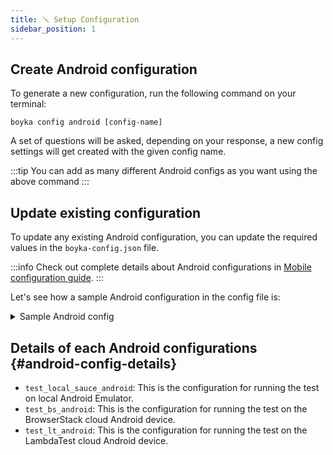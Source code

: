 ```yaml
---
title: 🪛 Setup Configuration
sidebar_position: 1
---
```


## Create Android configuration

To generate a new configuration, run the following command on your terminal:

```shell
boyka config android [config-name]
```

A set of questions will be asked, depending on your response, a new config settings will get created with the given config name.

:::tip
You can add as many different Android configs as you want using the above command
:::

## Update existing configuration

To update any existing Android configuration, you can update the required values in the `boyka-config.json` file.

:::info
Check out complete details about Android configurations in [Mobile configuration guide][mobile-config].
:::

Let's see how a sample Android configuration in the config file is:

<details>
  <summary>Sample Android config</summary>

```json title="src/test/resources/boyka-config.json"
{
  "ui": {
    "timeout": {
      "implicit_wait": 10,
      "explicit_wait": 30,
      "page_load_timeout": 30,
      "script_timeout": 10
    },
    "logging": {
      "exclude_logs": ["bugreport"]
    },
    "screenshot": {
      "enabled": true,
      "path": "./screenshots",
      "extension": "jpeg",
      "prefix": "SCR"
    },
    "mobile": {
      "test_local_sauce_android": {
        "server": {
          "target": "LOCAL",
          "port": 4723,
          "base_path": "/wd/hub",
          "session_override": true,
          "driver": "UI_AUTOMATOR",
          "allow_insecure": ["get_server_logs"]
        },
        "device": {
          "os": "ANDROID",
          "version": "12",
          "name": "Pixel_7_Pro",
          "type": "VIRTUAL",
          "server_install_timeout": 60,
          "server_launch_timeout": 60,
          "ignore_unimportant_views": true,
          "swipe": {
            "distance": 25,
            "max_swipe_until_found": 5
          },
          "application": {
            "path": "/apps/android/sauce-demo.apk",
            "install_timeout": 180
          },
          "virtual_device": {
            "name": "Pixel_7_Pro",
            "headless": true
          }
        }
      },
      "test_bs_android": {
        "server": {
          "target": "BROWSER_STACK",
          "user_name": "${env:BS_USER}",
          "password": "${env:BS_KEY}",
          "base_path": "/wd/hub",
          "driver": "UI_AUTOMATOR"
        },
        "device": {
          "os": "ANDROID",
          "version": "11.0",
          "name": "Google Pixel 5",
          "type": "CLOUD",
          "ignore_unimportant_views": true,
          "application": {
            "path": "AndroidApp",
            "external": true,
            "install_timeout": 180
          },
          "capabilities": {
            "projectName": "BrowserStack Android Project",
            "buildName": "Test BrowserStack Build",
            "sessionName": "Test BrowserStack Session",
            "appiumVersion": "2.0.0",
            "automationVersion": "latest",
            "deviceLogs": true,
            "networkLogs": true,
            "debug": true,
            "video": true,
            "appiumLogs": true
          }
        }
      },
      "test_lt_android": {
        "server": {
          "target": "LAMBDA_TEST_MOBILE",
          "user_name": "${env:LT_USER}",
          "password": "${env:LT_KEY}",
          "base_path": "/wd/hub",
          "driver": "UI_AUTOMATOR"
        },
        "device": {
          "type": "CLOUD",
          "application": {
            "install_timeout": 180
          },
          "ignore_unimportant_views": true,
          "capabilities": {
            "platformName": "Android",
            "deviceName": "Pixel 5",
            "platformVersion": "11",
            "app": "${env:LT_APP_ANDROID}",
            "project": "LambdaTest Android Project",
            "build": "Test LambdaTest Build",
            "name": "Test LambdaTest Session",
            "devicelog": true,
            "network": true,
            "visual": true,
            "video": true,
            "autoGrantPermissions": true,
            "autoAcceptAlerts": true,
            "isRealMobile": true,
            "w3c": true
          }
        }
      }
    }
  }
}
```

</details>

## Details of each Android configurations {#android-config-details}

- `test_local_sauce_android`: This is the configuration for running the test on local Android Emulator.
- `test_bs_android`: This is the configuration for running the test on the BrowserStack cloud Android device.
- `test_lt_android`: This is the configuration for running the test on the LambdaTest cloud Android device.

[mobile-config]: /docs/guides/config/configuration#mobile-config
